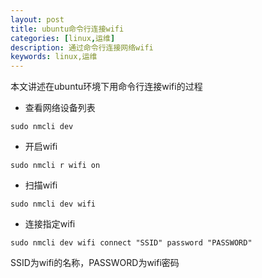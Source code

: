 ```yaml
---
layout: post
title: ubuntu命令行连接wifi
categories: [linux,运维]
description: 通过命令行连接网络wifi
keywords: linux,运维
---
```


本文讲述在ubuntu环境下用命令行连接wifi的过程

- 查看网络设备列表
```shell
sudo nmcli dev
```
- 开启wifi
```shell
sudo nmcli r wifi on
```

- 扫描wifi
```shell
sudo nmcli dev wifi
```

- 连接指定wifi
```shell
sudo nmcli dev wifi connect "SSID" password "PASSWORD"
```
SSID为wifi的名称，PASSWORD为wifi密码
